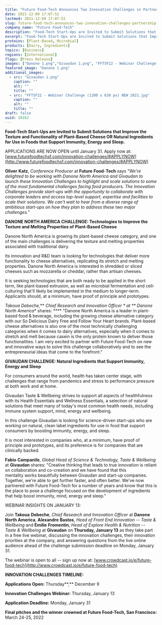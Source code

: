 ```yaml
---
title: "Future Food-Tech Announces Two Innovation Challenges in Partnership with Danone North America and Givaudan"
date: 2021-12-09 17:07:51
lastmod: 2021-12-09 17:07:51
slug: future-food-tech-announces-two-innovation-challenges-partnership-danone-north-america-and
company_name: "Future Food-Tech"
description: "Food-Tech Start-Ups are Invited to Submit Solutions that Improve the Texture and Functionality of Plant-Based Cheese OR Natural Ingredients for Use in Foods that Support Immunity, Energy and Sleep."
excerpt: "Food-Tech Start-Ups are Invited to Submit Solutions that Improve the Texture and Functionality of Plant-Based Cheese OR Natural Ingredients for Use in Foods that Support Immunity, Energy and Sleep."
proteins: [Plant-Based, Microbial]
products: [Dairy, Ingredients]
topics: [Business]
regions: [International]
flags: [Press Release]
images: ["Danone 1.png","Givaudan 1.png", "FFTSF22 - Webinar Challenge (1200 x 630 px) NEW 2021.jpg"]
featured_image: "Danone 1.png"
additional_images:
  - src: "Givaudan 1.png"
    caption: ""
    alt: ""
    title: ""
  - src: "FFTSF22 - Webinar Challenge (1200 x 630 px) NEW 2021.jpg"
    caption: ""
    alt: ""
    title: ""
draft: false
uuid: 10162
---
```

**Food-Tech Start-Ups are Invited to Submit Solutions that Improve the
Texture and Functionality of Plant-Based Cheese OR Natural Ingredients
for Use in Foods that Support Immunity, Energy and Sleep.**

APPLICATIONS ARE NOW OPEN until January 31. Apply now at:
[www.futurefoodtechsf.com/innovation-challenges/#APPLYNOW](http://www.futurefoodtechsf.com/innovation-challenges/#APPLYNOW)

**Oliver** **Katz**, *Conference* *Producer* at **Future**
**Food**-**Tech** says *"We're delighted to be working with Danone North
America and Givaudan to launch these Innovation Challenges to highlight
and scale solutions to some of the most fundamental challenges facing
food producers. The Innovation Challenges provide start-ups with the
opportunity to collaborate with corporate leaders and access top-level
support, expertise and facilities to scale their solutions. We can't
wait to hear from a diverse range of ambitious start-ups on how they
plan to address these two major challenges."*

**DANONE NORTH AMERICA CHALLENGE: Technologies to Improve the Texture
and Melting Properties of Plant-Based Cheese**

Danone North America is growing its plant-based cheese category, and one
of the main challenges is delivering the texture and melting properties
associated with traditional dairy.

Its innovation and R&D team is looking for technologies that deliver
more functionality to cheese alternatives, replicating its stretch and
melting properties. Danone North America is interested in shredded or
sliced cheeses such as mozzarella or cheddar, rather than artisan
cheeses.

It is seeking technologies that are both ready to be applied in the
short term, like plant-based extrusion, as well as microbial
fermentation and cell-culturing that\'ll likely be implemented in the
medium to longer-term. Applicants should, at a minimum, have proof of
principle and prototypes.

**Takoua Debeche*,*** *Chief Research and Innovation Officer * at **
Danone North America** shares: **** \"Danone North America is a leader
in plant-based food & beverage, including the growing cheese alternative
category with our So Delicious Dairy Free and Follow Your Heart brands.
Plant-based cheese alternatives is also one of the most technically
challenging categories when it comes to dairy alternatives, especially
when it comes to stretch and melt because casein is the only protein
known to deliver those functionalities. I am very excited to partner
with Future Food-Tech on new and innovative ways to solve this challenge
collaboratively and to see the entrepreneurial ideas that come to the
forefront.\"

**GIVAUDAN CHALLENGE: Natural Ingredients that Support Immunity, Energy
and Sleep**

For consumers around the world, health has taken center stage, with
challenges that range from pandemics and stress to performance pressure
at both work and at home.

Givaudan Taste & Wellbeing strives to support all aspects of
healthfulness with its Health Essentials and Wellness Essentials, a
selection of natural solutions that meet many of today's most common
health needs, including immune system support, mind, energy and
wellbeing.

In this challenge Givaudan is looking for science-driven start-ups who
are working on natural, clean label ingredients for use in food that
support consumers by boosting immunity, energy, and sleep.

It is most interested in companies who, at a minimum, have proof of
principle and prototypes, and its preference is for companies that are
clinically backed.

**Fabio** **Campanile**, *Global Head of Science & Technology, Taste &
Wellbeing* at **Givaudan** shares: "Creative thinking that leads to true
innovation is reliant on collaboration and co-creation and we have found
that this mentality works beautifully between Givaudan and start-up
companies. Together, we\'re able to get further faster, and often
better. We\'ve now partnered with Future Food-Tech for a number of years
and know that this is the place to pose a challenge focused on the
development of ingredients that help boost immunity, mind, energy and
sleep."

WEBINAR INSIGHTS ON JANUARY 13:

Join **Takoua** **Debeche**, *Chief Research and Innovation Officer* at
**Danone North America**, **Alexandre** **Bastos**, *Head of Front End
Innovation* *-- Taste & Wellbeing* and **Emilie** **Fromentin**, *Head
of Explore Health & Nutrition* *-- Taste & Wellbeing* at **Givaudan** on
**Thursday, January 13** as they take part in a free live webinar,
discussing the innovation challenges, their innovation priorities at the
company, and answering questions from the live online audience ahead of
the challenge submission deadline on Monday, January 31.

The webinar is open to all -- sign up now at:
[www.crowdcast.io/e/future-food-tech](http://www.crowdcast.io/e/future-food-tech)

**INNOVATION CHALLENGES TIMELINE:**

**Applications Open:** Thursday**,** December 9

**Innovation Challenges Webinar:** Thursday, January 13

**Application Deadline:** Monday, January 31

**Final pitches and the winner crowned at Future Food-Tech, San
Francisco:** March 24-25, 2022\
 
